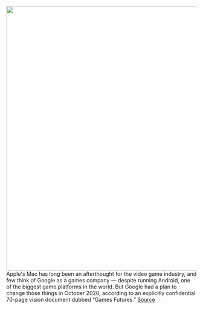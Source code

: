 <img src='https://cdn.vox-cdn.com/thumbor/nD4XmgAKD2xDYROd43xfbS8nV84=/0x0:1211x807/1200x800/filters:focal(510x308:702x500)/cdn.vox-cdn.com/uploads/chorus_image/image/69748240/google_gameplan_2.0.jpg' width='700px' /><br/>
Apple's Mac has long been an afterthought for the video game industry, and few think of Google as a games company — despite running Android, one of the biggest game platforms in the world. But Google had a plan to change those things in October 2020, according to an explicitly confidential 70-page vision document dubbed “Games Futures.”
<a href='https://www.theverge.com/2021/8/19/22631907/google-gaming-vision-android-windows-mac-cross-screen-controller'> Source <a/>